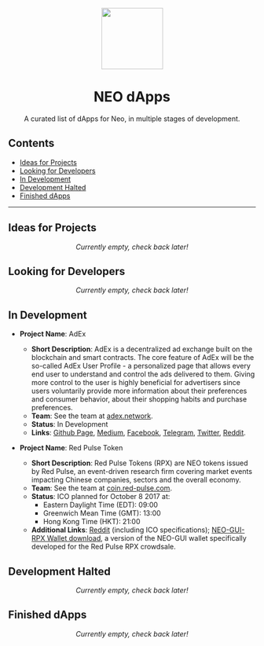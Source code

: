 <p align="center">
  <img 
    src="http://res.cloudinary.com/vidsy/image/upload/v1503160820/CoZ_Icon_DARKBLUE_200x178px_oq0gxm.png" 
    width="125px"
  >
</p>

<h1 align="center">NEO dApps</h1>

<p align="center">
  A curated list of dApps for Neo, in multiple stages of development.
</p>

## Contents

- [Ideas for Projects](#ideas-for-projects)
- [Looking for Developers](#looking-for-developers)
- [In Development](#in-development)
- [Development Halted](#development-halted)
- [Finished dApps](#finished-dapps)

<!--
When listing a dApp, stick to the following guidelines:
* When listing a project idea, the listing must contain: 
    * A proposed project name;
    * A short description of what the dApp would do;
    * Your contact information (if wanted);
* When posting a dApp under 'Looking for Developers', the listing must contain: 
    * The project name;
    * A short description of what the dApp aims to do;
    * The name + contact info from at least 1 team member;
    * (optional: other links, for instance to your github page);
* When posting a dApp under 'In Development', the listing must contain:
    * The project name;
    * A short description of what the dApp aims to do;
    * The name + contact info from at least 1 team member;
    * The status of the development (Not Started | Planning/Research | In Process | Testing | Working Prototype | Live Product/Complete)
    * (optional: other links, for instance to your github page);
* When posting a dApp under 'Development Halted', the listing must contain:
    * The project name;
    * A short description of what the dApp aims to do;
    * The name + contact info from at least 1 team member;
    * The reason development is halted;
    * (optional: other links, for instance to your github page);
* When posting a dApp under 'Finished dApps', the listing must contain:
    * The project name;
    * A short description of what the dApp does;
    * The names of the team;
    * A link to the dApp;
    * (optional: other links, for instance to your github page);
* For layout help (markup), check out this link: https://github.com/adam-p/markdown-here/wiki/Markdown-Cheatsheet.
* When adding a dApp, please make sure to keep the list in that category in alphabetical order!
-->

---

## Ideas for Projects

<!--Example: (you can copy-paste these for ease of use)
- **Project Name**: Neo Capsule
  - **Short Description**: Just a generic placeholder.
  - **Contact Info**: example@gmail.com.
-->

<p align="center">
  <i>Currently empty, check back later!</i>
</p>

## Looking for Developers

<!--Example:
- **Project Name**: Goal BoNEOnza
  - **Short Description**: Your description goes here.
  - **Team**: Dev 1, dev1@gmail.com.
  - **Links**: 
-->

<p align="center">
  <i>Currently empty, check back later!</i>
</p>

## In Development

<!--Example:
- **Project Name**: Neo2phone
  - **Short Description**: Just placeholder stuff.
  - **Team**: A placeholder
  - **Status**: Working Prototype
  - **Links**: [Github Page](https://github.com/asdf/Neo2phone)
-->

- **Project Name**: AdEx
  - **Short Description**: AdEx is a decentralized ad exchange built on the blockchain and smart contracts. The core feature of AdEx will be the so-called AdEx User Profile - a personalized page that allows every end user to understand and control the ads delivered to them. Giving more control to the user is highly beneficial for advertisers since users voluntarily provide more information about their preferences and consumer behavior, about their shopping habits and purchase preferences.
  - **Team**: See the team at [adex.network](http://adex.network/).
  - **Status**: In Development
  - **Links**: [Github Page](https://github.com/AdExBlockchain), [Medium](https://medium.com/the-adex-blog), [Facebook](https://www.facebook.com/AdEx-by-Stremio-756186427900381/), [Telegram](https://t.me/AdExNetwork), [Twitter](https://twitter.com/AdEx_Network), [Reddit](https://www.reddit.com/r/AdEx/).

- **Project Name**: Red Pulse Token
  - **Short Description**: Red Pulse Tokens (RPX) are NEO tokens issued by Red Pulse, an event-driven research firm covering market events impacting Chinese companies, sectors and the overall economy.
  - **Team**: See the team at [coin.red-pulse.com](https://coin.red-pulse.com).
  - **Status**: ICO planned for October 8 2017 at:
    - Eastern Daylight Time (EDT): 09:00
    - Greenwich Mean Time (GMT): 13:00
    - Hong Kong Time (HKT): 21:00
  - **Additional Links**: [Reddit](https://www.reddit.com/r/RedPulseToken/) (including ICO specifications); [NEO-GUI-RPX Wallet download](https://github.com/Red-Pulse/neo-gui-rpx/releases), a version of the NEO-GUI wallet specifically developed for the Red Pulse RPX crowdsale.

<!--
<p align="center">
  <i>Currently empty, check back later!</i>
</p>
-->

## Development Halted 

<!--Is this part really necessary? I don't think anyone would post here.-->
<!--Example:
- **Project Name**: Neo2phone
  - **Short Description**: Just placeholder stuff.
  - **Team**: A placeholder
  - **Holdback**: Too many placeholders
  - **Links**: [Github Page](https://github.com/Dobrokhvalov/eth2phone)
-->

<p align="center">
  <i>Currently empty, check back later!</i>
</p>

## Finished dApps

<!--Example:
- **Project Name**: Neoral Net
  - **Short Description**: Just placeholder stuff.
  - **Team**: Placeholder 1, Placeholder 1 sr.
  - **Final Product**: [Placeholder](https://placeholder.net)
  - **Links**: [Facebook](https://www.facebook.com/neonet), [GitHub](https://www.github.com/neoral-net/final)
-->

<p align="center">
  <i>Currently empty, check back later!</i>
</p>
